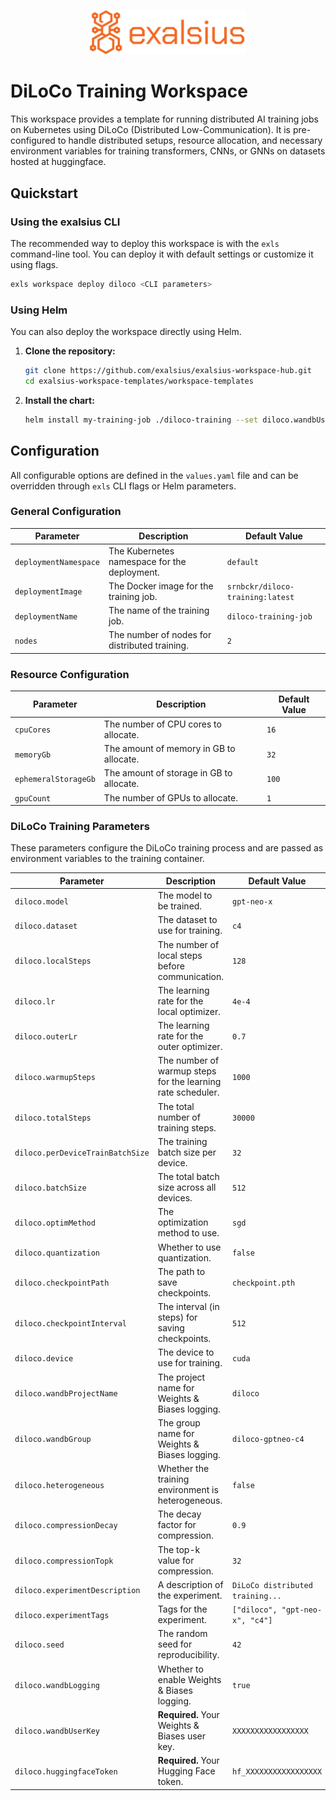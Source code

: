<p align="center"><img src="../../docs/img/logo_banner.png" alt="exalsius banner" width="250"></p>

# DiLoCo Training Workspace

This workspace provides a template for running distributed AI training jobs on Kubernetes using DiLoCo (Distributed Low-Communication). 
It is pre-configured to handle distributed setups, resource allocation, and necessary environment variables for training transformers, CNNs, or GNNs on datasets hosted at huggingface.

## Quickstart

### Using the exalsius CLI

The recommended way to deploy this workspace is with the `exls` command-line tool. You can deploy it with default settings or customize it using flags.

```sh
exls workspace deploy diloco <CLI parameters>
```

### Using Helm

You can also deploy the workspace directly using Helm.

1.  **Clone the repository:**
    ```sh
    git clone https://github.com/exalsius/exalsius-workspace-hub.git
    cd exalsius-workspace-templates/workspace-templates
    ```

2.  **Install the chart:**
    ```sh
    helm install my-training-job ./diloco-training --set diloco.wandbUserKey=<your-wandb-key> --set diloco.huggingfaceToken=<your-hf-token>
    ```

## Configuration

All configurable options are defined in the `values.yaml` file and can be overridden through `exls` CLI flags or Helm parameters.

### General Configuration

| Parameter             | Description                                       | Default Value                |
| --------------------- | ------------------------------------------------- | ---------------------------- |
| `deploymentNamespace` | The Kubernetes namespace for the deployment.      | `default`                    |
| `deploymentImage`     | The Docker image for the training job.            | `srnbckr/diloco-training:latest` |
| `deploymentName`      | The name of the training job.                     | `diloco-training-job`        |
| `nodes`               | The number of nodes for distributed training.     | `2`                          |

### Resource Configuration

| Parameter          | Description                               | Default Value |
| ------------------ | ----------------------------------------- | ------------- |
| `cpuCores`         | The number of CPU cores to allocate.      | `16`          |
| `memoryGb`         | The amount of memory in GB to allocate.   | `32`          |
| `ephemeralStorageGb` | The amount of storage in GB to allocate.  | `100`         |
| `gpuCount`         | The number of GPUs to allocate.           | `1`           |

### DiLoCo Training Parameters

These parameters configure the DiLoCo training process and are passed as environment variables to the training container.

| Parameter                      | Description                                                              | Default Value                  |
| ------------------------------ | ------------------------------------------------------------------------ | ------------------------------ |
| `diloco.model`                 | The model to be trained.                                                 | `gpt-neo-x`                    |
| `diloco.dataset`               | The dataset to use for training.                                         | `c4`                           |
| `diloco.localSteps`            | The number of local steps before communication.                          | `128`                          |
| `diloco.lr`                    | The learning rate for the local optimizer.                               | `4e-4`                         |
| `diloco.outerLr`               | The learning rate for the outer optimizer.                               | `0.7`                          |
| `diloco.warmupSteps`           | The number of warmup steps for the learning rate scheduler.              | `1000`                         |
| `diloco.totalSteps`            | The total number of training steps.                                      | `30000`                        |
| `diloco.perDeviceTrainBatchSize` | The training batch size per device.                                      | `32`                           |
| `diloco.batchSize`             | The total batch size across all devices.                                 | `512`                          |
| `diloco.optimMethod`           | The optimization method to use.                                          | `sgd`                          |
| `diloco.quantization`          | Whether to use quantization.                                             | `false`                        |
| `diloco.checkpointPath`        | The path to save checkpoints.                                            | `checkpoint.pth`               |
| `diloco.checkpointInterval`    | The interval (in steps) for saving checkpoints.                          | `512`                          |
| `diloco.device`                | The device to use for training.                                          | `cuda`                         |
| `diloco.wandbProjectName`      | The project name for Weights & Biases logging.                           | `diloco`                       |
| `diloco.wandbGroup`            | The group name for Weights & Biases logging.                             | `diloco-gptneo-c4`             |
| `diloco.heterogeneous`         | Whether the training environment is heterogeneous.                       | `false`                        |
| `diloco.compressionDecay`      | The decay factor for compression.                                        | `0.9`                          |
| `diloco.compressionTopk`       | The top-k value for compression.                                         | `32`                           |
| `diloco.experimentDescription` | A description of the experiment.                                         | `DiLoCo distributed training...` |
| `diloco.experimentTags`        | Tags for the experiment.                                                 | `["diloco", "gpt-neo-x", "c4"]`  |
| `diloco.seed`                  | The random seed for reproducibility.                                     | `42`                           |
| `diloco.wandbLogging`          | Whether to enable Weights & Biases logging.                              | `true`                         |
| `diloco.wandbUserKey`          | **Required.** Your Weights & Biases user key.                            | `XXXXXXXXXXXXXXXXX`            |
| `diloco.huggingfaceToken`      | **Required.** Your Hugging Face token.                                   | `hf_XXXXXXXXXXXXXXXXX`         |

